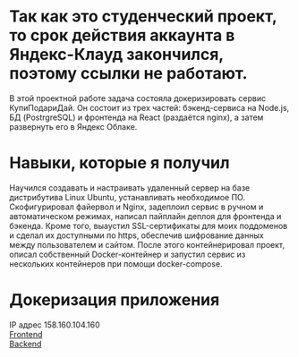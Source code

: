 # Так как это студенческий проект, то срок действия аккаунта в Яндекс-Клауд закончился, поэтому ссылки не работают.
В этой проектной работе задача состояла докеризировать сервис КупиПодариДай. 
Он состоит из трех частей: бэкенд-сервиса на Node.js, БД (PostrgreSQL) и фронтенда на React (раздаётся nginx), а затем развернуть его в Яндекс Облаке.

# Навыки, которые я получил

Научился создавать и настраивать удаленный сервер на базе дистрибутива Linux Ubuntu, устанавливать необходимое ПО. Скофигурировал файервол и Nginx, задеплоил сервис в ручном и автоматическом режимах, написал пайплайн деплоя для фронтенда и бэкенда.
Кроме того, выаустил SSL-сертификаты для моих поддоменов и сделал их доступными по https, обеспечив шифрование данных между пользователем и сайтом.
После этого контейнерировал проект, описал собственный Docker-контейнер и запустил сервис из нескольких контейнеров при помощи docker-compose.

# Докеризация приложения
IP адрес 158.160.104.160  
[Frontend](https://kpdvlad.nomoredomains.nomoreparties.sbs)  
[Backend](https://api.kpdvlad.nomoredomains.nomoreparties.sbs)  

